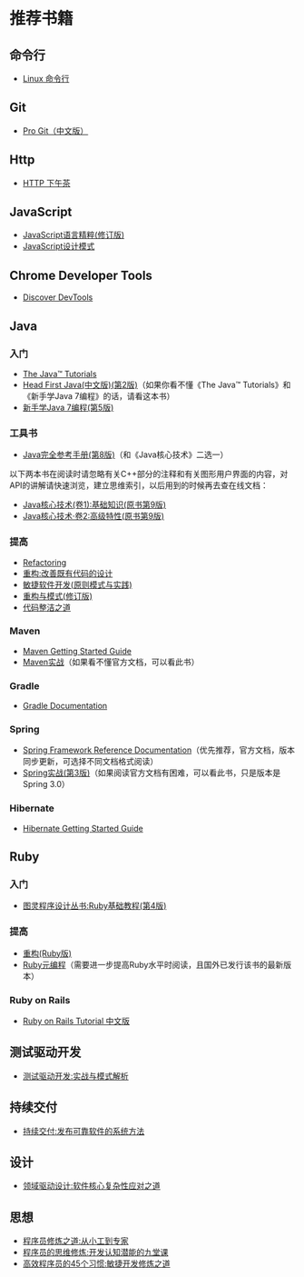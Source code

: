 # 推荐书籍

## 命令行

- [Linux 命令行](http://billie66.github.io/TLCL/)

## Git

- [Pro Git（中文版）](http://git.oschina.net/progit/)

## Http

- [HTTP 下午茶](http://book.haoduoshipin.com/tealeaf-http/#chinese)

## JavaScript

- [JavaScript语言精粹(修订版)](http://www.amazon.cn/dp/B0097CON2S)
- [JavaScript设计模式](http://product.dangdang.com/20511558.html)

## Chrome Developer Tools

- [Discover DevTools](https://www.codeschool.com/courses/discover-devtools)

## Java

### 入门

- [The Java™ Tutorials](http://docs.oracle.com/javase/tutorial/)
- [Head First Java(中文版)(第2版)](http://www.amazon.cn/dp/B0011ESWGI)（如果你看不懂《The Java™ Tutorials》和《新手学Java 7编程》的话，请看这本书）
- [新手学Java 7编程(第5版)](http://www.amazon.cn/dp/B0098WAJ2K)

### 工具书

- [Java完全参考手册(第8版)](http://www.amazon.cn/dp/B009O49XPQ)（和《Java核心技术》二选一）

以下两本书在阅读时请忽略有关C++部分的注释和有关图形用户界面的内容，对API的讲解请快速浏览，建立思维索引，以后用到的时候再去查在线文档：
- [Java核心技术(卷1):基础知识(原书第9版)](http://www.amazon.cn/dp/B00G9KF4JC)
- [Java核心技术·卷2:高级特性(原书第9版)](http://www.amazon.cn/dp/B00IK7SM6O)

### 提高

- [Refactoring](https://sourcemaking.com/refactoring)
- [重构:改善既有代码的设计](http://www.amazon.cn/dp/B003BY6PLK)
- [敏捷软件开发(原则模式与实践)](http://www.amazon.cn/dp/B00116MMA8)
- [重构与模式(修订版)](http://www.amazon.cn/dp/B00A9YD7A2)
- [代码整洁之道](http://www.amazon.cn/dp/B0031M9GHC)

### Maven

- [Maven Getting Started Guide](http://maven.apache.org/guides/getting-started/)
- [Maven实战](http://www.amazon.cn/dp/B004CLZ7BA)（如果看不懂官方文档，可以看此书）

### Gradle

- [Gradle Documentation](http://www.gradle.org/documentation)

### Spring

- [Spring Framework Reference Documentation](http://docs.spring.io/spring/docs/current/spring-framework-reference/)（优先推荐，官方文档，版本同步更新，可选择不同文档格式阅读）
- [Spring实战(第3版)](http://www.amazon.cn/dp/B00CY6UD2I)（如果阅读官方文档有困难，可以看此书，只是版本是Spring 3.0）

### Hibernate

- [Hibernate Getting Started Guide](http://docs.jboss.org/hibernate/orm/4.2/quickstart/en-US/html/index.html)

## Ruby

### 入门

- [图灵程序设计丛书:Ruby基础教程(第4版)](http://www.amazon.cn/dp/B00MQPU5BG)

### 提高

- [重构(Ruby版)](http://www.amazon.cn/dp/B003KRPG04)
- [Ruby元编程](http://www.amazon.cn/dp/B0073APSCK)（需要进一步提高Ruby水平时阅读，且国外已发行该书的最新版本）

### Ruby on Rails

- [Ruby on Rails Tutorial 中文版](http://railstutorial-china.org/read/)

## 测试驱动开发

- [测试驱动开发:实战与模式解析](http://www.amazon.cn/dp/B00EYV9KLG)

## 持续交付

- [持续交付:发布可靠软件的系统方法](http://www.amazon.cn/dp/B005V9BB1M)

## 设计

- [领域驱动设计:软件核心复杂性应对之道](http://www.amazon.cn/dp/B004BA21U2)

## 思想

- [程序员修炼之道:从小工到专家](http://www.amazon.cn/dp/B004GV08CY)
- [程序员的思维修炼:开发认知潜能的九堂课](http://www.amazon.cn/dp/B004GCCAFQ)
- [高效程序员的45个习惯:敏捷开发修炼之道](http://www.amazon.cn/dp/B0033WSFAO)
